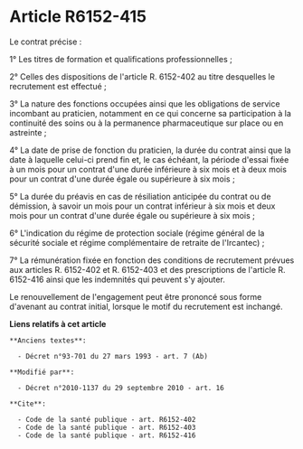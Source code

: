 # Article R6152-415

Le contrat précise : 

1° Les titres de formation et qualifications professionnelles ; 

2° Celles des dispositions de l'article R. 6152-402 au titre desquelles le recrutement est effectué ; 

3° La nature des fonctions occupées ainsi que les obligations de service incombant au praticien, notamment en ce qui concerne
sa participation à la continuité des soins ou à la permanence pharmaceutique sur place ou en astreinte ; 

4° La date de prise de fonction du praticien, la durée du contrat ainsi que la date à laquelle celui-ci prend fin et, le cas
échéant, la période d'essai fixée à un mois pour un contrat d'une durée inférieure à six mois et à deux mois pour un contrat
d'une durée égale ou supérieure à six mois ; 

5° La durée du préavis en cas de résiliation anticipée du contrat ou de démission, à savoir un mois pour un contrat inférieur
à six mois et deux mois pour un contrat d'une durée égale ou supérieure à six mois ; 

6° L'indication du régime de protection sociale (régime général de la sécurité sociale et régime complémentaire de retraite
de l'Ircantec) ; 

7° La rémunération fixée en fonction des conditions de recrutement prévues aux articles R. 6152-402 et R. 6152-403 et des
prescriptions de l'article R. 6152-416 ainsi que les indemnités qui peuvent s'y ajouter. 

Le renouvellement de l'engagement peut être prononcé sous forme d'avenant au contrat initial, lorsque le motif du recrutement
est inchangé.

**Liens relatifs à cet article**

	**Anciens textes**:

	  - Décret n°93-701 du 27 mars 1993 - art. 7 (Ab)

	**Modifié par**:

	  - Décret n°2010-1137 du 29 septembre 2010 - art. 16

	**Cite**:

	  - Code de la santé publique - art. R6152-402
	  - Code de la santé publique - art. R6152-403
	  - Code de la santé publique - art. R6152-416
